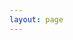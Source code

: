 ```yaml
---
layout: page
---
```

<script setup>
import {
  VPTeamPage,
  VPTeamPageTitle,
  VPTeamMembers,
  VPTeamPageSection
} from 'vitepress/theme'
const web = [
    {
    avatar: 'https://vitepress.dev/vitepress-logo-large.webp',
    name: 'VitePress',
    title: 'Support',
    desc:'本博客的支持框架',
    links: [
      { icon: {svg:'<svg t="1720512109860" class="icon" viewBox="0 0 1024 1024" version="1.1" xmlns="http://www.w3.org/2000/svg" p-id="8524" width="200" height="200"><path d="M939.983458 930.57987l-557.378568 0.955702v-238.037853c0-39.525069-32.118385-71.677587-71.677587-71.677587H75.176306V75.090805h864.841284V930.57987z m-632.469374-53.075546l-180.695783-180.559254H307.548217v180.559254zM943.430808 0H71.694824A71.779983 71.779983 0 0 0 0.017237 71.677587v573.591356c0 19.114023 7.440816 37.067552 20.923029 50.618029l287.563652 288.758278a71.336265 71.336265 0 0 0 50.754558 21.025426h584.1382c39.525069 0 71.677587-32.18665 71.677587-71.677587V71.677587c0-39.525069-32.152518-71.677587-71.677587-71.677587z" fill="#E50012" p-id="8525"></path><path d="M507.562816 230.18745h338.796061a37.545403 37.545403 0 0 0 0-75.090805H507.562816a37.545403 37.545403 0 0 0 0 75.090805M428.615074 385.284095h417.777935a37.545403 37.545403 0 0 0 0-75.090805h-417.777935a37.545403 37.545403 0 0 0 0 75.090805M846.358877 465.289935H507.562816a37.545403 37.545403 0 0 0 0 75.090806h338.830193a37.545403 37.545403 0 0 0 0-75.090806" fill="#E50012" p-id="8526"></path></svg>'}, link: 'https://vitepress.dev/' },
    ]
  },
  {
    avatar: 'https://avatars.githubusercontent.com/u/6375567?s=200&v=4',
    name: 'Hexo',
    title: 'Support',
    desc:'上一个博客的框架支持',
    links: [
      { icon: {svg:'<svg t="1720512109860" class="icon" viewBox="0 0 1024 1024" version="1.1" xmlns="http://www.w3.org/2000/svg" p-id="8524" width="200" height="200"><path d="M939.983458 930.57987l-557.378568 0.955702v-238.037853c0-39.525069-32.118385-71.677587-71.677587-71.677587H75.176306V75.090805h864.841284V930.57987z m-632.469374-53.075546l-180.695783-180.559254H307.548217v180.559254zM943.430808 0H71.694824A71.779983 71.779983 0 0 0 0.017237 71.677587v573.591356c0 19.114023 7.440816 37.067552 20.923029 50.618029l287.563652 288.758278a71.336265 71.336265 0 0 0 50.754558 21.025426h584.1382c39.525069 0 71.677587-32.18665 71.677587-71.677587V71.677587c0-39.525069-32.152518-71.677587-71.677587-71.677587z" fill="#E50012" p-id="8525"></path><path d="M507.562816 230.18745h338.796061a37.545403 37.545403 0 0 0 0-75.090805H507.562816a37.545403 37.545403 0 0 0 0 75.090805M428.615074 385.284095h417.777935a37.545403 37.545403 0 0 0 0-75.090805h-417.777935a37.545403 37.545403 0 0 0 0 75.090805M846.358877 465.289935H507.562816a37.545403 37.545403 0 0 0 0 75.090806h338.830193a37.545403 37.545403 0 0 0 0-75.090806" fill="#E50012" p-id="8526"></path></svg>'}, link: 'https://hexo.io/zh-cn/' },
    ]
  },
  {
    avatar: 'https://ctf-wiki.org/static/img/logo.png',
    name: 'CTF Wiki',
    title: 'CTF（Capture The Flag，夺旗赛）起源于 1996 年 DEFCON 全球黑客大会，是网络安全爱好者之间的竞技游戏。',
    desc:'技能树加点就看它了',
    links: [
      { icon: {svg:'<svg t="1720512109860" class="icon" viewBox="0 0 1024 1024" version="1.1" xmlns="http://www.w3.org/2000/svg" p-id="8524" width="200" height="200"><path d="M939.983458 930.57987l-557.378568 0.955702v-238.037853c0-39.525069-32.118385-71.677587-71.677587-71.677587H75.176306V75.090805h864.841284V930.57987z m-632.469374-53.075546l-180.695783-180.559254H307.548217v180.559254zM943.430808 0H71.694824A71.779983 71.779983 0 0 0 0.017237 71.677587v573.591356c0 19.114023 7.440816 37.067552 20.923029 50.618029l287.563652 288.758278a71.336265 71.336265 0 0 0 50.754558 21.025426h584.1382c39.525069 0 71.677587-32.18665 71.677587-71.677587V71.677587c0-39.525069-32.152518-71.677587-71.677587-71.677587z" fill="#E50012" p-id="8525"></path><path d="M507.562816 230.18745h338.796061a37.545403 37.545403 0 0 0 0-75.090805H507.562816a37.545403 37.545403 0 0 0 0 75.090805M428.615074 385.284095h417.777935a37.545403 37.545403 0 0 0 0-75.090805h-417.777935a37.545403 37.545403 0 0 0 0 75.090805M846.358877 465.289935H507.562816a37.545403 37.545403 0 0 0 0 75.090806h338.830193a37.545403 37.545403 0 0 0 0-75.090806" fill="#E50012" p-id="8526"></path></svg>'}, link: 'https://ctf-wiki.org/' },
      {
        icon: 'github',link:'https://github.com/ctf-wiki'
      }
    ]
  },
]
const partners = [
    {
    avatar: 'https://sourcebucket.s3.bitiful.net/img/avatar.webp',
    name: 'Fomalhaut🥝',
    title: 'Future is now 🍭🍭🍭',
    desc: '我的第一个 Hexo 博客，就是靠这位大佬搭建完成的。虽然第一个博客我已经删库了，但我仍不能忘怀',
    links: [
        {
        icon:{svg:'<svg t="1720512109860" class="icon" viewBox="0 0 1024 1024" version="1.1" xmlns="http://www.w3.org/2000/svg" p-id="8524" width="200" height="200"><path d="M939.983458 930.57987l-557.378568 0.955702v-238.037853c0-39.525069-32.118385-71.677587-71.677587-71.677587H75.176306V75.090805h864.841284V930.57987z m-632.469374-53.075546l-180.695783-180.559254H307.548217v180.559254zM943.430808 0H71.694824A71.779983 71.779983 0 0 0 0.017237 71.677587v573.591356c0 19.114023 7.440816 37.067552 20.923029 50.618029l287.563652 288.758278a71.336265 71.336265 0 0 0 50.754558 21.025426h584.1382c39.525069 0 71.677587-32.18665 71.677587-71.677587V71.677587c0-39.525069-32.152518-71.677587-71.677587-71.677587z" fill="#E50012" p-id="8525"></path><path d="M507.562816 230.18745h338.796061a37.545403 37.545403 0 0 0 0-75.090805H507.562816a37.545403 37.545403 0 0 0 0 75.090805M428.615074 385.284095h417.777935a37.545403 37.545403 0 0 0 0-75.090805h-417.777935a37.545403 37.545403 0 0 0 0 75.090805M846.358877 465.289935H507.562816a37.545403 37.545403 0 0 0 0 75.090806h338.830193a37.545403 37.545403 0 0 0 0-75.090806" fill="#E50012" p-id="8526"></path></svg>'},link:'https://www.fomal.cc/'},
        { icon:{svg:'<svg t="1720510693569" class="icon" viewBox="0 0 1129 1024" version="1.1" xmlns="http://www.w3.org/2000/svg" p-id="3464" width="200" height="200"><path d="M234.909 9.656a80.468 80.468 0 0 1 68.398 0 167.374 167.374 0 0 1 41.843 30.578l160.937 140.82h115.07l160.936-140.82a168.983 168.983 0 0 1 41.843-30.578A80.468 80.468 0 0 1 930.96 76.445a80.468 80.468 0 0 1-17.703 53.914 449.818 449.818 0 0 1-35.406 32.187 232.553 232.553 0 0 1-22.531 18.508h100.585a170.593 170.593 0 0 1 118.289 53.109 171.397 171.397 0 0 1 53.914 118.288v462.693a325.897 325.897 0 0 1-4.024 70.007 178.64 178.64 0 0 1-80.468 112.656 173.007 173.007 0 0 1-92.539 25.75h-738.7a341.186 341.186 0 0 1-72.421-4.024A177.835 177.835 0 0 1 28.91 939.065a172.202 172.202 0 0 1-27.36-92.539V388.662a360.498 360.498 0 0 1 0-66.789A177.03 177.03 0 0 1 162.487 178.64h105.414c-16.899-12.07-31.383-26.555-46.672-39.43a80.468 80.468 0 0 1-25.75-65.984 80.468 80.468 0 0 1 39.43-63.57M216.4 321.873a80.468 80.468 0 0 0-63.57 57.937 108.632 108.632 0 0 0 0 30.578v380.615a80.468 80.468 0 0 0 55.523 80.469 106.218 106.218 0 0 0 34.601 5.632h654.208a80.468 80.468 0 0 0 76.444-47.476 112.656 112.656 0 0 0 8.047-53.109v-354.06a135.187 135.187 0 0 0 0-38.625 80.468 80.468 0 0 0-52.304-54.719 129.554 129.554 0 0 0-49.89-7.242H254.22a268.764 268.764 0 0 0-37.82 0z m0 0" fill="#20B0E3" p-id="3465"></path><path d="M348.369 447.404a80.468 80.468 0 0 1 55.523 18.507 80.468 80.468 0 0 1 28.164 59.547v80.468a80.468 80.468 0 0 1-16.094 51.5 80.468 80.468 0 0 1-131.968-9.656 104.609 104.609 0 0 1-10.46-54.719v-80.468a80.468 80.468 0 0 1 70.007-67.593z m416.02 0a80.468 80.468 0 0 1 86.102 75.64v80.468a94.148 94.148 0 0 1-12.07 53.11 80.468 80.468 0 0 1-132.773 0 95.757 95.757 0 0 1-12.875-57.133V519.02a80.468 80.468 0 0 1 70.007-70.812z m0 0" fill="#20B0E3" p-id="3466"></path></svg>'}, link: 'https://space.bilibili.com/220757832' },
    ]
  },
  {
    avatar: 'https://s1.aigei.com/prevfiles/4de01440565e40438e8d966cb5aedd61.png?e=1735488000&token=P7S2Xpzfz11vAkASLTkfHN7Fw-oOZBecqeJaxypL:M1t37sfjV4bIggraqtW-_TERm8I=',
    name: '刘龙彬',
    title: '天不生夫子，万古长如夜！',
    desc:'本博客特效插件提供者',
    links: [
        { icon:{svg:'<svg t="1720512109860" class="icon" viewBox="0 0 1024 1024" version="1.1" xmlns="http://www.w3.org/2000/svg" p-id="8524" width="200" height="200"><path d="M939.983458 930.57987l-557.378568 0.955702v-238.037853c0-39.525069-32.118385-71.677587-71.677587-71.677587H75.176306V75.090805h864.841284V930.57987z m-632.469374-53.075546l-180.695783-180.559254H307.548217v180.559254zM943.430808 0H71.694824A71.779983 71.779983 0 0 0 0.017237 71.677587v573.591356c0 19.114023 7.440816 37.067552 20.923029 50.618029l287.563652 288.758278a71.336265 71.336265 0 0 0 50.754558 21.025426h584.1382c39.525069 0 71.677587-32.18665 71.677587-71.677587V71.677587c0-39.525069-32.152518-71.677587-71.677587-71.677587z" fill="#E50012" p-id="8525"></path><path d="M507.562816 230.18745h338.796061a37.545403 37.545403 0 0 0 0-75.090805H507.562816a37.545403 37.545403 0 0 0 0 75.090805M428.615074 385.284095h417.777935a37.545403 37.545403 0 0 0 0-75.090805h-417.777935a37.545403 37.545403 0 0 0 0 75.090805M846.358877 465.289935H507.562816a37.545403 37.545403 0 0 0 0 75.090806h338.830193a37.545403 37.545403 0 0 0 0-75.090806" fill="#E50012" p-id="8526"></path></svg>'}, link: 'https://www.escook.cn/' },
    ]
  },
]
const friend = [
    {
    avatar: 'https://s1.4sai.com/pvimg/img/png/19/19ffdf5875734fc59842e984a34f2c63.png?imageMogr2/auto-orient/thumbnail/!132x132r/gravity/Center/crop/132x132/quality/85/%7CimageView2/2/w/132&e=1735488000&token=1srnZGLKZ0Aqlz6dk7yF4SkiYf4eP-YrEOdM1sob:gvxOakSB1ljWgt_YoGLnj7gXJxk=',
    name: '七院创新基地',
    title: '真实、专注、卓越、不设限、创新',
    desc: '我几乎每天都在这里。。含金量不言而喻',
    links: [
      { icon: {svg:'<svg t="1720512109860" class="icon" viewBox="0 0 1024 1024" version="1.1" xmlns="http://www.w3.org/2000/svg" p-id="8524" width="200" height="200"><path d="M939.983458 930.57987l-557.378568 0.955702v-238.037853c0-39.525069-32.118385-71.677587-71.677587-71.677587H75.176306V75.090805h864.841284V930.57987z m-632.469374-53.075546l-180.695783-180.559254H307.548217v180.559254zM943.430808 0H71.694824A71.779983 71.779983 0 0 0 0.017237 71.677587v573.591356c0 19.114023 7.440816 37.067552 20.923029 50.618029l287.563652 288.758278a71.336265 71.336265 0 0 0 50.754558 21.025426h584.1382c39.525069 0 71.677587-32.18665 71.677587-71.677587V71.677587c0-39.525069-32.152518-71.677587-71.677587-71.677587z" fill="#E50012" p-id="8525"></path><path d="M507.562816 230.18745h338.796061a37.545403 37.545403 0 0 0 0-75.090805H507.562816a37.545403 37.545403 0 0 0 0 75.090805M428.615074 385.284095h417.777935a37.545403 37.545403 0 0 0 0-75.090805h-417.777935a37.545403 37.545403 0 0 0 0 75.090805M846.358877 465.289935H507.562816a37.545403 37.545403 0 0 0 0 75.090806h338.830193a37.545403 37.545403 0 0 0 0-75.090806" fill="#E50012" p-id="8526"></path></svg>'}, link: 'seven-innovation-base.github.io/' },
    ]
  },
  {
    avatar: 'https://img2.woyaogexing.com/2022/06/23/00c4153f4f06fa63!400x400.jpg',
    name: '逸仙双叶',
    title: '你的摄影是你生活的记录，给真正看到的人。',
    desc: '我的独立游戏朋友',
    links: [
      { icon: {svg:'<svg t="1720512109860" class="icon" viewBox="0 0 1024 1024" version="1.1" xmlns="http://www.w3.org/2000/svg" p-id="8524" width="200" height="200"><path d="M939.983458 930.57987l-557.378568 0.955702v-238.037853c0-39.525069-32.118385-71.677587-71.677587-71.677587H75.176306V75.090805h864.841284V930.57987z m-632.469374-53.075546l-180.695783-180.559254H307.548217v180.559254zM943.430808 0H71.694824A71.779983 71.779983 0 0 0 0.017237 71.677587v573.591356c0 19.114023 7.440816 37.067552 20.923029 50.618029l287.563652 288.758278a71.336265 71.336265 0 0 0 50.754558 21.025426h584.1382c39.525069 0 71.677587-32.18665 71.677587-71.677587V71.677587c0-39.525069-32.152518-71.677587-71.677587-71.677587z" fill="#E50012" p-id="8525"></path><path d="M507.562816 230.18745h338.796061a37.545403 37.545403 0 0 0 0-75.090805H507.562816a37.545403 37.545403 0 0 0 0 75.090805M428.615074 385.284095h417.777935a37.545403 37.545403 0 0 0 0-75.090805h-417.777935a37.545403 37.545403 0 0 0 0 75.090805M846.358877 465.289935H507.562816a37.545403 37.545403 0 0 0 0 75.090806h338.830193a37.545403 37.545403 0 0 0 0-75.090806" fill="#E50012" p-id="8526"></path></svg>'}, link: 'https://yxsy11.github.io/Vitepressblog/' },
    ]
  },
  {
    avatar: 'https://avatars.githubusercontent.com/u/62921971?v=4',
    name: '新手佳佳',
    title: '没有描述',
    desc: '我的强者同事，真的很强！',
    links: [
      { icon: {svg:'<svg t="1720512109860" class="icon" viewBox="0 0 1024 1024" version="1.1" xmlns="http://www.w3.org/2000/svg" p-id="8524" width="200" height="200"><path d="M939.983458 930.57987l-557.378568 0.955702v-238.037853c0-39.525069-32.118385-71.677587-71.677587-71.677587H75.176306V75.090805h864.841284V930.57987z m-632.469374-53.075546l-180.695783-180.559254H307.548217v180.559254zM943.430808 0H71.694824A71.779983 71.779983 0 0 0 0.017237 71.677587v573.591356c0 19.114023 7.440816 37.067552 20.923029 50.618029l287.563652 288.758278a71.336265 71.336265 0 0 0 50.754558 21.025426h584.1382c39.525069 0 71.677587-32.18665 71.677587-71.677587V71.677587c0-39.525069-32.152518-71.677587-71.677587-71.677587z" fill="#E50012" p-id="8525"></path><path d="M507.562816 230.18745h338.796061a37.545403 37.545403 0 0 0 0-75.090805H507.562816a37.545403 37.545403 0 0 0 0 75.090805M428.615074 385.284095h417.777935a37.545403 37.545403 0 0 0 0-75.090805h-417.777935a37.545403 37.545403 0 0 0 0 75.090805M846.358877 465.289935H507.562816a37.545403 37.545403 0 0 0 0 75.090806h338.830193a37.545403 37.545403 0 0 0 0-75.090806" fill="#E50012" p-id="8526"></path></svg>'}, link: 'https://xinshoujiajia.github.io/' },
    ]
  },
]
</script>

<VPTeamPage>
  <VPTeamPageSection>
    <template #title>学习网站</template>
    <template #lead>路漫漫其修远兮，吾将上下而求索</template>
    <template #members>
      <VPTeamMembers size="small" :members="web" />
    </template>
  </VPTeamPageSection>
  <VPTeamPageSection>
    <template #title>给予我帮助的个人</template>
    <template #lead>感谢各路大神分享</template>
    <template #members>
      <VPTeamMembers size="small" :members="partners" />
    </template>
  </VPTeamPageSection>
  <VPTeamPageSection>
    <template #title>小伙伴们</template>
    <template #lead>人生于世上有几个知己，多少友谊能长存，今日别离共你双双两握手，友谊常在你我心里</template>
    <template #members>
      <VPTeamMembers size="small" :members="friend" />
    </template>
  </VPTeamPageSection>
</VPTeamPage>